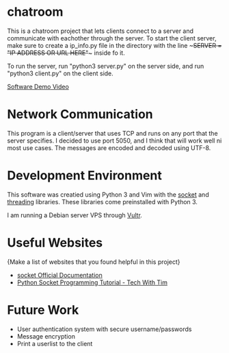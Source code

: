 # chatroom

This is a chatroom project that lets clients connect to a server and communicate with eachother through the server. To start the client server, make sure to create a ip_info.py file in the directory with the line ~~~SERVER = "IP ADDRESS OR URL HERE"~~~ inside fo it. 

To run the server, run "python3 server.py" on the server side, and run "python3 client.py" on the client side.


[Software Demo Video](https://youtu.be/vdlf2p6fi1g)

# Network Communication

This program is a client/server that uses TCP and runs on any port that the server specifies. I decided to use port 5050, and I think that will work well ni most use cases. The messages are encoded and decoded using UTF-8.

# Development Environment

This software was creatied using Python 3 and Vim with the [socket](https://docs.python.org/3/library/socket.html) and [threading](https://docs.python.org/3/library/threading.html) libraries. These libraries come preinstalled with Python 3.

I am running a Debian server VPS through [Vultr](https://www.vultr.com/?ref=8802157). 


# Useful Websites

{Make a list of websites that you found helpful in this project}
* [socket Official Documentation](https://docs.python.org/3/library/socket.html)
* [Python Socket Programming Tutorial - Tech With Tim](https://www.youtube.com/watch?v=3QiPPX-KeSc)

# Future Work

* User authentication system with secure username/passwords
* Message encryption
* Print a userlist to the client
